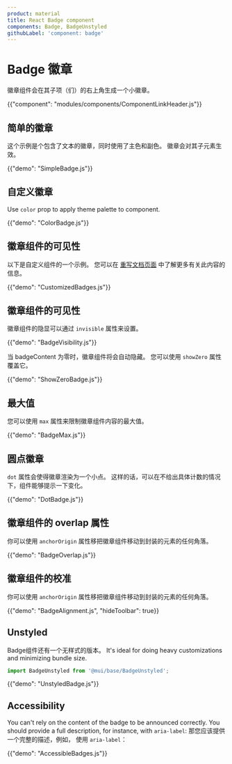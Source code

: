 ```yaml
---
product: material
title: React Badge component
components: Badge, BadgeUnstyled
githubLabel: 'component: badge'
---
```


# Badge 徽章

<p class="description">徽章组件会在其子项（们）的右上角生成一个小徽章。</p>

{{"component": "modules/components/ComponentLinkHeader.js"}}

## 简单的徽章

这个示例是个包含了文本的徽章，同时使用了主色和副色。 徽章会对其子元素生效。

{{"demo": "SimpleBadge.js"}}

## 自定义徽章

Use `color` prop to apply theme palette to component.

{{"demo": "ColorBadge.js"}}

## 徽章组件的可见性

以下是自定义组件的一个示例。 您可以在 [重写文档页面](/customization/how-to-customize/) 中了解更多有关此内容的信息。

{{"demo": "CustomizedBadges.js"}}

## 徽章组件的可见性

徽章组件的隐显可以通过 `invisible` 属性来设置。

{{"demo": "BadgeVisibility.js"}}

当 badgeContent 为零时，徽章组件将会自动隐藏。 您可以使用 `showZero` 属性覆盖它。

{{"demo": "ShowZeroBadge.js"}}

## 最大值

您可以使用 `max` 属性来限制徽章组件内容的最大值。

{{"demo": "BadgeMax.js"}}

## 圆点徽章

`dot` 属性会使得徽章渲染为一个小点。 这样的话，可以在不给出具体计数的情况下，组件能够提示一下变化。

{{"demo": "DotBadge.js"}}

## 徽章组件的 overlap 属性

你可以使用 `anchorOrigin` 属性移把徽章组件移动到封装的元素的任何角落。

{{"demo": "BadgeOverlap.js"}}

## 徽章组件的校准

你可以使用 `anchorOrigin` 属性移把徽章组件移动到封装的元素的任何角落。

{{"demo": "BadgeAlignment.js", "hideToolbar": true}}

## Unstyled

Badge组件还有一个无样式的版本。 It's ideal for doing heavy customizations and minimizing bundle size.

```js
import BadgeUnstyled from '@mui/base/BadgeUnstyled';
```

{{"demo": "UnstyledBadge.js"}}

## Accessibility

You can't rely on the content of the badge to be announced correctly. You should provide a full description, for instance, with `aria-label`: 那您应该提供一个完整的描述，例如， 使用 `aria-label`：

{{"demo": "AccessibleBadges.js"}}
